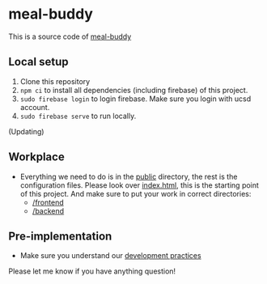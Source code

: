 # meal-buddy

This is a source code of [meal-buddy](https://meal-prep-web-app.web.app/)

## Local setup

1. Clone this repository
2. `npm ci` to install all dependencies (including firebase) of this project.
3. `sudo firebase login` to login firebase. Make sure you login with ucsd account.
4. `sudo firebase serve` to run locally.

(Updating)

## Workplace

- Everything we need to do is in the [public](https://github.com/cse110-fa21-group28/meal-prep-app/tree/main/public) directory, the rest is the configuration files. Please look over [index.html](https://github.com/cse110-fa21-group28/meal-prep-app/blob/main/public/index.html), this is the starting point of this project. And make sure to put your work in correct directories:
  + [/frontend](https://github.com/cse110-fa21-group28/meal-prep-app/tree/main/public/frontend)
  + [/backend](https://github.com/cse110-fa21-group28/meal-prep-app/tree/main/public/backend)

## Pre-implementation

- Make sure you understand our [development practices](https://docs.google.com/document/d/1dFS2DS8PwIx1vWgwY4m3hb6lBa2rxWlP7e4EZS3B-WE/edit)

Please let me know if you have anything question!
